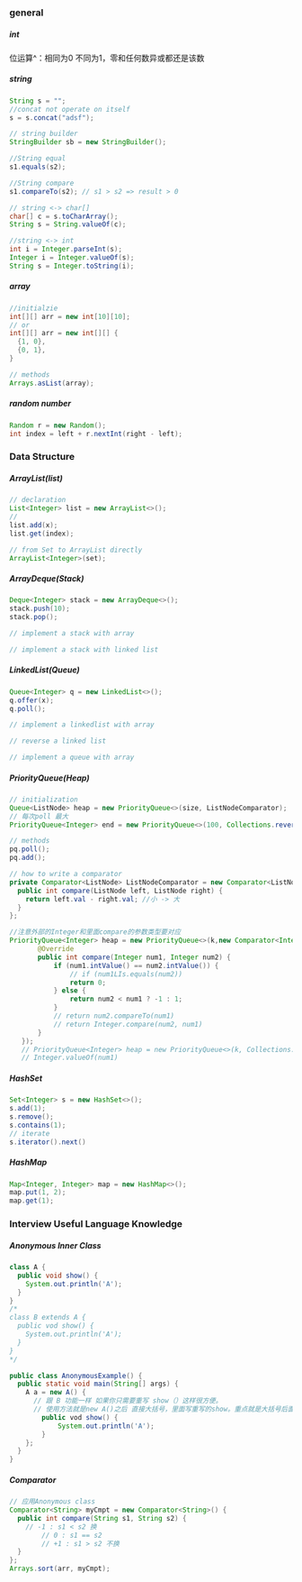 ### general

##### int

位运算^：相同为0 不同为1，零和任何数异或都还是该数

##### string

```java
String s = "";
//concat not operate on itself
s = s.concat("adsf");

// string builder
StringBuilder sb = new StringBuilder();

//String equal
s1.equals(s2);

//String compare
s1.compareTo(s2); // s1 > s2 => result > 0

// string <-> char[]
char[] c = s.toCharArray();
String s = String.valueOf(c);

//string <-> int
int i = Integer.parseInt(s);
Integer i = Integer.valueOf(s);
String s = Integer.toString(i);
```

##### array

```java
//initialzie
int[][] arr = new int[10][10];
// or
int[][] arr = new int[][] {
  {1, 0},
  {0, 1},
}

// methods
Arrays.asList(array);
```

##### random number

```java
Random r = new Random();
int index = left + r.nextInt(right - left); 
```







### Data Structure

##### ArrayList(list)

```java
// declaration
List<Integer> list = new ArrayList<>();
//
list.add(x);
list.get(index);
```

```java
// from Set to ArrayList directly
ArrayList<Integer>(set);
```



##### ArrayDeque(Stack)

```java
Deque<Integer> stack = new ArrayDeque<>();
stack.push(10);
stack.pop();
```

```java
// implement a stack with array
```

```java
// implement a stack with linked list
```

##### LinkedList(Queue)

```java
Queue<Integer> q = new LinkedList<>();
q.offer(x);
q.poll();
```

```java
// implement a linkedlist with array
```

```java
// reverse a linked list
```

```java
// implement a queue with array
```



##### PriorityQueue(Heap)

```java
// initialization
Queue<ListNode> heap = new PriorityQueue<>(size, ListNodeComparator);
// 每次poll 最大
PriorityQueue<Integer> end = new PriorityQueue<>(100, Collections.reverseOrder());

// methods
pq.poll();
pq.add();

// how to write a comparator
private Comparator<ListNode> ListNodeComparator = new Comparator<ListNode>() {
  public int compare(ListNode left, ListNode right) {
    return left.val - right.val; //小 -> 大
  }
};

//注意外部的Integer和里面compare的参数类型要对应
PriorityQueue<Integer> heap = new PriorityQueue<>(k,new Comparator<Integer>() {
       @Override
       public int compare(Integer num1, Integer num2) {
           if (num1.intValue() == num2.intValue()) {
               // if (num1LIs.equals(num2))
               return 0;
           } else {
               return num2 < num1 ? -1 : 1;
           }
           // return num2.compareTo(num1)
           // return Integer.compare(num2, num1)         
       }
   });
   // PriorityQueue<Integer> heap = new PriorityQueue<>(k, Collections.reverseOrder());
   // Integer.valueOf(num1)

```

##### HashSet

```java
Set<Integer> s = new HashSet<>();
s.add(1);
s.remove();
s.contains(1);
// iterate
s.iterator().next()
```

##### HashMap

```java
Map<Integer, Integer> map = new HashMap<>();
map.put(1, 2);
map.get(1);
```





### Interview Useful Language Knowledge

##### Anonymous Inner Class

```java
class A {
  public void show() {
    System.out.println('A');
  }
}
/*
class B extends A {
  public vod show() {
  	System.out.println('A');
  }
}
*/

public class AnonymousExample() {
  public static void main(String[] args) {
    A a = new A() {
      // 跟 B 功能一样 如果你只需要重写 show（）这样很方便。
      // 使用方法就是new A()之后 直接大括号，里面写重写的show。重点就是大括号后面有分号
    	public vod show() {
  			System.out.println('A');
  		}
    };
  }
}

```

##### Comparator

```java
// 应用Anonymous class
Comparator<String> myCmpt = new Comparator<String>() {
  public int compare(String s1, String s2) {
    // -1 : s1 < s2 换
		// 0 : s1 == s2
		// +1 : s1 > s2 不换
  }
};
Arrays.sort(arr, myCmpt);
```



